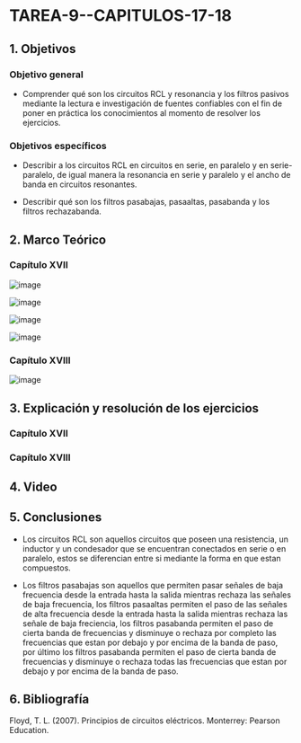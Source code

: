 # TAREA-9--CAPITULOS-17-18
## 1. Objetivos
### Objetivo general
- Comprender qué son los circuitos RCL y resonancia y los filtros pasivos mediante la lectura e investigación de fuentes confiables con el fin de poner en práctica los conocimientos al momento de resolver los ejercicios.

### Objetivos específicos
- Describir a los circuitos RCL en circuitos en serie, en paralelo y en serie- paralelo, de igual manera la resonancia en serie y paralelo y el ancho de banda en circuitos resonantes. 

- Describir qué son los filtros pasabajas, pasaaltas, pasabanda y los filtros rechazabanda.

## 2. Marco Teórico
### Capítulo XVII

![image](https://user-images.githubusercontent.com/105740772/183536011-208a394c-96c0-413f-947f-870dd6857946.png)

![image](https://user-images.githubusercontent.com/105740772/183535937-2312e67f-e60b-4c3e-94d5-4d993f8b8555.png)

![image](https://user-images.githubusercontent.com/105740772/183536578-c5790138-bb2c-4560-bf8b-1b0b893a5c79.png)

![image](https://user-images.githubusercontent.com/105740772/183537047-3512a169-47d3-4139-a730-36a920fb9a4e.png)

### Capítulo XVIII

![image](https://user-images.githubusercontent.com/105740772/183538740-93576247-2dc2-4870-9154-0b2a9c7fbb17.png)

## 3. Explicación y resolución de los ejercicios
### Capítulo XVII
### Capítulo XVIII
## 4. Video
## 5. Conclusiones
- Los circuitos RCL son aquellos circuitos que poseen una resistencia, un inductor y un condesador que se encuentran conectados en serie o en paralelo, estos se diferencian entre si mediante la forma en que estan compuestos.

- Los filtros pasabajas son aquellos que permiten pasar señales de baja frecuencia desde la entrada hasta la salida mientras rechaza las señales de baja frecuencia, los filtros pasaaltas permiten el paso de las señales de alta frecuencia desde la entrada hasta la salida mientras rechaza las señale de baja freciencia, los filtros pasabanda permiten el paso de cierta banda de frecuencias y disminuye o rechaza por completo las frecuencias que estan por debajo y por encima de la banda de paso, por último los filtros pasabanda permiten el paso de cierta banda de frecuencias y disminuye o rechaza todas las frecuencias que estan por debajo y por encima de la banda de paso.

## 6. Bibliografía

Floyd, T. L. (2007). Principios de circuitos eléctricos. Monterrey: Pearson Education.
